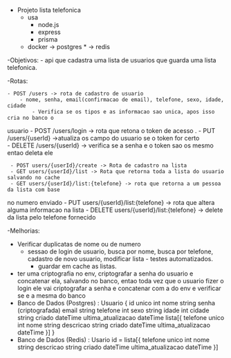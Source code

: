 - Projeto lista telefonica
	- usa
		- node.js
		- express
		- prisma
	- docker -> postgres *
		 -> redis
 
-Objetivos: 
	- api que cadastra uma lista de usuarios que guarda uma lista telefonica. 

-Rotas:

	- POST /users -> rota de cadastro de usuario 
		- nome, senha, email(confirmacao de email), telefone, sexo, idade, cidade
			- Verifica se os tipos e as informacao sao unica, apos isso cria no banco o  
usuario
	- POST /users/login -> rota que retona o token de acesso .
	- PUT /users/{userId} ->atualiza os campo do usuario se o token for certo  
	- DELETE /users/{userId} -> verifica se a senha e o token sao os mesmo entao deleta ele 



	 - POST users/{userId}/create -> Rota de cadastro na lista 
	 - GET users/{userId}/list -> Rota que retorna toda a lista do usuario salvando no cache
	 - GET users/{userId}/list:{telefone} -> rota que retorna a um pessoa da lista com base
 no numero enviado
  	 - PUT users/{userId}/list:{telefone} -> rota que altera alguma informacao na lista 
	 - DELETE users/{userId}/list:{telefone} -> delete da lista pelo telefone fornecido 



-Melhorias:
   - Verificar duplicatas de nome ou de numero
	 - sessao de login de usuario, busca por nome, busca por telefone, cadastro de novo usuario,
 modificar lista
	- testes automatizados.
        - guardar em cache as listas.
- ter uma criptografia no env, criptografar a senha do usuario e concatenar ela, salvando no banco, entao 
toda vez que o usuario fizer o login ele vai criptografar a senha e concatenar com a do env e verificar 
se e a mesma do banco
- Banco de Dados (Postgres)  :
	Usuario {
		id unico int
		nome string 
		senha (criptografada)
		email string 
		telefone int 
		sexo string
		idade int
		cidade string
		criado dateTime
		ultima_atualizacao dateTime
			lista[{
				telefone unico int 
				nome string 
				descricao string
				criado dateTime
				ultima_atualizacao dateTime
			}]
	}	
- Banco de Dados (Redis) :
	Usario id = lista[{
                                telefone unico int
                                nome string
                                descricao string
                                criado dateTime
                                ultima_atualizacao dateTime
                        }]

